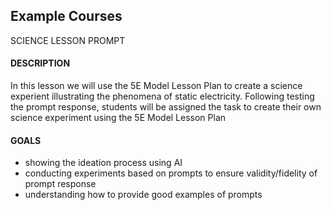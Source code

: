 <h2>Example Courses</h2>
<p>SCIENCE LESSON PROMPT</p>
<h4>DESCRIPTION</h4>
<p>In this lesson we will use the 5E Model Lesson Plan to create a science experient illustrating the phenomena of static electricity. 
Following testing the prompt response, students will be assigned the task to create their own science experiment using the 5E Model Lesson Plan</p>
<h4>GOALS</h4>
<ul>
<li>showing the ideation process using AI</li>
<li>conducting experiments based on prompts to ensure validity/fidelity of prompt response</li>
<li>understanding how to provide good examples of prompts</li>
</ul>
